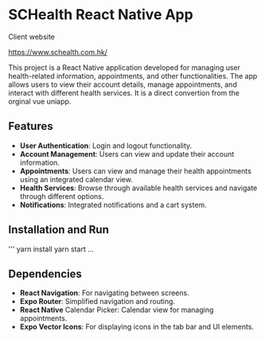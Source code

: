 # SCHealth React Native App

Client website

https://www.schealth.com.hk/

This project is a React Native application developed for managing user health-related information, appointments, and other functionalities. The app allows users to view their account details, manage appointments, and interact with different health services. It is a direct convertion from the orginal vue uniapp. 

## Features

- **User Authentication**: Login and logout functionality.
- **Account Management**: Users can view and update their account information.
- **Appointments**: Users can view and manage their health appointments using an integrated calendar view.
- **Health Services**: Browse through available health services and navigate through different options.
- **Notifications**: Integrated notifications and a cart system.

## Installation and Run

'''
yarn install
yarn start
...

## Dependencies
- **React Navigation**: For navigating between screens.
- **Expo Router**: Simplified navigation and routing.
- **React Native** Calendar Picker: Calendar view for managing appointments.
- **Expo Vector Icons**: For displaying icons in the tab bar and UI elements.




